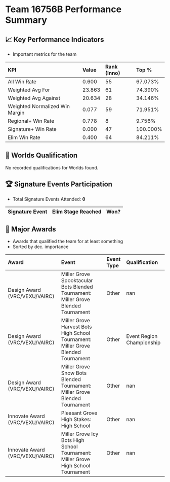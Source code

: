 # Team 16756B Performance Summary

## 📈 Key Performance Indicators
- Important metrics for the team

| KPI | Value | Rank (Inno) | Top % |
|:---|:-----|:----|:-----|
| All Win Rate | 0.600 | 55 | 67.073% |
| Weighted Avg For | 23.863 | 61 | 74.390% |
| Weighted Avg Against | 20.634 | 28 | 34.146% |
| Weighted Normalized Win Margin | 0.077 | 59 | 71.951% |
| Regional+ Win Rate | 0.778 | 8 | 9.756% |
| Signature+ Win Rate | 0.000 | 47 | 100.000% |
| Elim Win Rate | 0.400 | 64 | 84.211% |


## 🎯 Worlds Qualification
No recorded qualifications for Worlds found.

## 🏆 Signature Events Participation
- Total Signature Events Attended: **0**

| Signature Event | Elim Stage Reached | Won? |
|:----------------|:-------------------|:----|


## 🥇 Major Awards
- Awards that qualified the team for at least something
- Sorted by dec. importance

| Award | Event | Event Type | Qualification |
|:------|:------|:-----------|:--------------|
| Design Award (VRC/VEXU/VAIRC) | Miller Grove Spooktacular Bots Blended Tournament: Miller Grove Blended Tournament | Other | nan |
| Design Award (VRC/VEXU/VAIRC) | Miller Grove Harvest Bots High School Tournament: Miller Grove Blended Tournament | Other | Event Region Championship |
| Design Award (VRC/VEXU/VAIRC) | Miller Grove Snow Bots Blended Tournament: Miller Grove Blended Tournament | Other | nan |
| Innovate Award (VRC/VEXU/VAIRC) | Pleasant Grove High Stakes: High School | Other | nan |
| Innovate Award (VRC/VEXU/VAIRC) | Miller Grove Icy Bots High School Tournament: Miller Grove High School Tournament | Other | nan |

